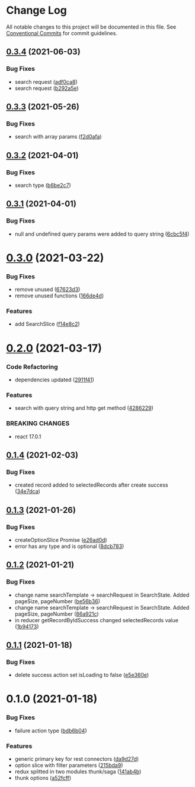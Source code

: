 # Change Log

All notable changes to this project will be documented in this file.
See [Conventional Commits](https://conventionalcommits.org) for commit guidelines.

## [0.3.4](https://github.com/Jepria/jfront-core/compare/@jfront/core-redux-thunk@0.3.3...@jfront/core-redux-thunk@0.3.4) (2021-06-03)


### Bug Fixes

* search request ([adf0ca8](https://github.com/Jepria/jfront-core/commit/adf0ca86ce58a11bd6ff60d107dd8b5e95b94944))
* search request ([b292a5e](https://github.com/Jepria/jfront-core/commit/b292a5ea45584109ff07185434156fa4550fb35c))





## [0.3.3](https://github.com/Jepria/jfront-core/compare/@jfront/core-redux-thunk@0.3.2...@jfront/core-redux-thunk@0.3.3) (2021-05-26)


### Bug Fixes

* search with array params ([f2d0afa](https://github.com/Jepria/jfront-core/commit/f2d0afa9024c8aea1d22c5df8c67ed7a897f9364))





## [0.3.2](https://github.com/Jepria/jfront-core/compare/@jfront/core-redux-thunk@0.3.1...@jfront/core-redux-thunk@0.3.2) (2021-04-01)


### Bug Fixes

* search type ([b6be2c7](https://github.com/Jepria/jfront-core/commit/b6be2c7cec95feb9cf7ddd10118d62d10278702a))





## [0.3.1](https://github.com/Jepria/jfront-core/compare/@jfront/core-redux-thunk@0.3.0...@jfront/core-redux-thunk@0.3.1) (2021-04-01)


### Bug Fixes

* null and undefined query params were added to query string ([6cbc5f4](https://github.com/Jepria/jfront-core/commit/6cbc5f454b8cf08ef16be2d925572509d9ab2c15))





# [0.3.0](https://github.com/Jepria/jfront-core/compare/@jfront/core-redux-thunk@0.2.0...@jfront/core-redux-thunk@0.3.0) (2021-03-22)


### Bug Fixes

* remove unused ([67623d3](https://github.com/Jepria/jfront-core/commit/67623d324671fa8e44f36f988668768abf994f8c))
* remove unused functions ([166de4d](https://github.com/Jepria/jfront-core/commit/166de4d85ae354313e8669ec9eac39f8280ece41))


### Features

* add SearchSlice ([f14e8c2](https://github.com/Jepria/jfront-core/commit/f14e8c2134ace07c02b33d6a96d1d936b65f3b36))





# [0.2.0](https://github.com/Jepria/jfront-core/compare/@jfront/core-redux-thunk@0.1.4...@jfront/core-redux-thunk@0.2.0) (2021-03-17)


### Code Refactoring

* dependencies updated ([2911f41](https://github.com/Jepria/jfront-core/commit/2911f419f59a32c538d8fdfce4788aaf90f5b676))


### Features

* search with query string and http get method ([4286229](https://github.com/Jepria/jfront-core/commit/4286229a56a4313fbe9ed55f886f03f09924a0d2))


### BREAKING CHANGES

* react 17.0.1





## [0.1.4](https://github.com/Jepria/jfront-core/compare/@jfront/core-redux-thunk@0.1.3...@jfront/core-redux-thunk@0.1.4) (2021-02-03)


### Bug Fixes

* created record added to selectedRecords after create success ([34e7dca](https://github.com/Jepria/jfront-core/commit/34e7dcafa876e11863ac208eeef06282bf1c410b))





## [0.1.3](https://github.com/Jepria/jfront-core/compare/@jfront/core-redux-thunk@0.1.2...@jfront/core-redux-thunk@0.1.3) (2021-01-26)


### Bug Fixes

* createOptionSlice Promise ([e26ad0d](https://github.com/Jepria/jfront-core/commit/e26ad0d83b8dd79641d580922bbac93bc5521c9a))
* error has any type and is optional ([8dcb783](https://github.com/Jepria/jfront-core/commit/8dcb783bc1616df591b33003f9abf7e213bea8ed))





## [0.1.2](https://github.com/Jepria/jfront-core/compare/@jfront/core-redux-thunk@0.1.1...@jfront/core-redux-thunk@0.1.2) (2021-01-21)


### Bug Fixes

* change name searchTemplate -> searchRequest in SearchState. Added pageSize, pageNumber ([be56b36](https://github.com/Jepria/jfront-core/commit/be56b36a33847dd947fc6e954b38bf72567a0753))
* change name searchTemplate -> searchRequest in SearchState. Added pageSize, pageNumber ([86a921c](https://github.com/Jepria/jfront-core/commit/86a921c55c6b30275a2af7eb4bb313a05b9f79d6))
* in reducer getRecordByIdSuccess changed selectedRecords value ([1b94173](https://github.com/Jepria/jfront-core/commit/1b941737f2d3e3f7c464f7c4492df4f7065dc982))





## [0.1.1](https://github.com/Jepria/jfront-core/compare/@jfront/core-redux-thunk@0.1.0...@jfront/core-redux-thunk@0.1.1) (2021-01-18)


### Bug Fixes

* delete success action set isLoading to false ([e5e360e](https://github.com/Jepria/jfront-core/commit/e5e360e90fe3838ddca8234730d8efd8dbb1d5b5))





# 0.1.0 (2021-01-18)


### Bug Fixes

* failure action type ([bdb6b04](https://github.com/Jepria/jfront-core/commit/bdb6b043c269a2056ded836547aa8cc91073564a))


### Features

* generic primary key for rest connectors ([da9d27d](https://github.com/Jepria/jfront-core/commit/da9d27daa4be402a1cda9c58b4ec27b1ffe656a0))
* option slice with filter parameters ([215bda9](https://github.com/Jepria/jfront-core/commit/215bda920f29760f5a5b6d29d189b50a6922a307))
* redux splitted in two modules thunk/saga ([141ab4b](https://github.com/Jepria/jfront-core/commit/141ab4b870b019fff734dc3e1a341a3ec0abf965))
* thunk options ([a52fcff](https://github.com/Jepria/jfront-core/commit/a52fcffeca567a11c013d6b3ed1b3dad62052ae3))

